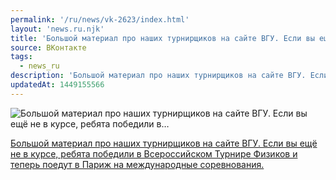 ```yaml
---
permalink: '/ru/news/vk-2623/index.html'
layout: 'news.ru.njk'
title: 'Большой материал про наших турнирщиков на сайте ВГУ. Если вы ещё не в курсе, ребята победили в…'
source: ВКонтакте
tags:
  - news_ru
description: 'Большой материал про наших турнирщиков на сайте ВГУ. Если вы ещё не в курсе, ребята победили в…'
updatedAt: 1449155566
---
```

![Большой материал про наших турнирщиков на сайте ВГУ. Если вы ещё не в курсе, ребята победили в…](https://sun9-33.userapi.com/c629321/v629321484/3fd91/GnpvpkcFYac.jpg)

[Большой материал про наших турнирщиков на сайте ВГУ. Если вы ещё не в курсе, ребята победили в Всероссийском Турнире Физиков и теперь поедут в Париж на международные соревнования.](http://www.vsu.ru/news/feed/2015/12/6405)
